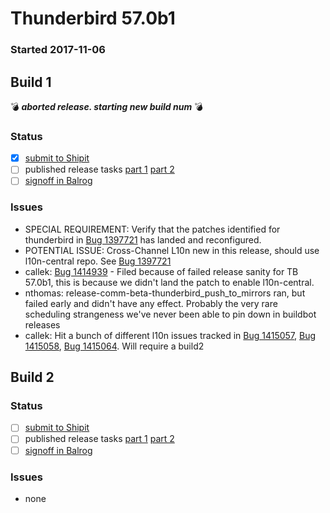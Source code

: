 # Thunderbird 57.0b1

### Started 2017-11-06

## Build 1
:bomb: _**aborted release. starting new build num**_ :bomb:

### Status
- [x] [submit to Shipit](https://wiki.mozilla.org/Release:Release_Automation_on_Mercurial:Starting_a_Release#Submit_to_Ship_It)
- [ ] published release tasks [part 1](https://wiki.mozilla.org/Release:Release_Automation_on_Mercurial:Updates_through_Shipping#Publish_in_Balrog) [part 2](https://wiki.mozilla.org/Release:Release_Automation_on_Mercurial:Updates_through_Shipping#Post-release_tasks)
- [ ] [signoff in Balrog](../how-tos/relpro.md#3-signoffs)

### Issues
- SPECIAL REQUIREMENT: Verify that the patches identified for thunderbird in [Bug 1397721](https://bugzilla.mozilla.org/show_bug.cgi?id=1397721#c17) has landed and reconfigured.
- POTENTIAL ISSUE: Cross-Channel L10n new in this release, should use l10n-central repo. See [Bug 1397721](https://bugzil.la/1397721)
- callek: [Bug 1414939](https://bugzil.la/1414939) - Filed because of failed release sanity for TB 57.0b1, this is because we didn't land the patch to enable l10n-central.
- nthomas: release-comm-beta-thunderbird_push_to_mirrors ran, but failed early and didn't have any effect. Probably the very rare scheduling strangeness we've never been able to pin down in buildbot releases
- callek: Hit a bunch of different l10n issues tracked in  [Bug 1415057](https://bugzil.la/1415057), [Bug 1415058](https://bugzil.la/1415058), [Bug 1415064](https://bugzil.la/1415064). Will require a build2
## Build 2

### Status
- [ ] [submit to Shipit](https://wiki.mozilla.org/Release:Release_Automation_on_Mercurial:Starting_a_Release#Submit_to_Ship_It)
- [ ] published release tasks [part 1](https://wiki.mozilla.org/Release:Release_Automation_on_Mercurial:Updates_through_Shipping#Publish_in_Balrog) [part 2](https://wiki.mozilla.org/Release:Release_Automation_on_Mercurial:Updates_through_Shipping#Post-release_tasks)
- [ ] [signoff in Balrog](../how-tos/relpro.md#3-signoffs)

### Issues
- none
